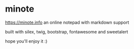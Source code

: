 # minote
https://minote.info
an online notepad with markdown support

built with silex, twig, bootstrap, fontawesome and sweetalert


hope you'll enjoy it :)